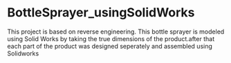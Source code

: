 # BottleSprayer_usingSolidWorks
This project is based on reverse engineering. This bottle sprayer is modeled using Solid Works by taking the true dimensions of the product.after that each part of the product was designed seperately and assembled using Solidworks

